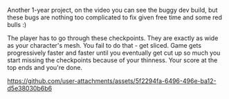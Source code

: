 Another 1-year project, on the video you can see the buggy dev build, but these bugs are nothing too complicated to fix given free time and some red bulls :)

The player has to go through these checkpoints. They are exactly as wide as your character's mesh. You fail to do that - get sliced. 
Game gets progressively faster and faster until you eventually get cut up so much you start missing the checkpoints because of your thinness.
Your score at the top ends and you're done.


https://github.com/user-attachments/assets/5f2294fa-6496-496e-ba12-d5e38030b6b6

